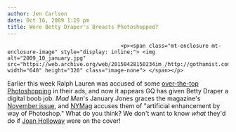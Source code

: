 ```yaml
---
author: Jen Carlson
date: Oct 16, 2009 1:19 pm
title: Were Betty Draper's Breasts Photoshopped?
---
```


	
										<p><span class="mt-enclosure mt-enclosure-image" style="display: inline;"> <img alt="2009_10_january.jpg" src="https://web.archive.org/web/20150428150234im_/http://gothamist.com/attachments/arts_jen/2009_10_january.jpg" width="640" height="320" class="image-none"> </span></p>

<p>Earlier this week Ralph Lauren was accused of some <a href="https://web.archive.org/web/20150428150234/http://gothamist.com/2009/10/15/ralph_lauren.php">over-the-top</a> <a href="https://web.archive.org/web/20150428150234/http://gothamist.com/2009/10/14/ralph_lauren_model.php">Photoshopping</a> in their ads, and now it appears GQ has given Betty Draper a digital boob job. <em>Mad Men</em>&apos;s January Jones graces the magazine&apos;s <a href="https://web.archive.org/web/20150428150234/http://www.gq.com/women/photos/200911/january-jones-slideshow#slide=1">November issue</a>, and <a href="https://web.archive.org/web/20150428150234/http://nymag.com/daily/fashion/2009/10/a_study_of_january_joness_gq_c.html">NYMag</a> accuses them of &quot;artificial enhancement by way of Photoshop.&quot; What do you think? We don&apos;t want to know <em>what</em> they&apos;d do if <a href="https://web.archive.org/web/20150428150234/http://gothamist.com/2009/10/12/joan_holloways_il_buco_obsession.php">Joan Holloway</a> were on the cover!</p>					
										
									
				